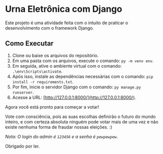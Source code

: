 # Urna Eletrônica com Django

Este projeto é uma atividade feita com o intuito de praticar o desenvolvimento com o framework Django.

## Como Executar

1. Clone ou baixe os arquivos do repositório.
2. Em uma pasta com os arquivos, execute o comando: `py -m venv env`.
3. Em seguida, ative o ambiente virtual com o comando: `.\env\Scripts\activate`.
4. Após isso, instale as dependências necessárias com o comando: `pip install -r requirements.txt`.
5. Por fim, inicie o servidor Django com o comando: `py manage.py runserver`.
6. Acesse a URL: [http://127.0.0.1:8000/](http://127.0.0.1:8000/).

Agora você está pronto para começar a votar!

Vote com consciência, pois as suas escolhas definirão o futuro do mundo inteiro, e com certeza absoluta ninguém pode votar mais de uma vez e não existe nenhuma forma de fraudar nossas eleições. :)

*Nota: O login do admin é `123456` e a senha é `pewpewpew`.*

Obrigado por ler.
